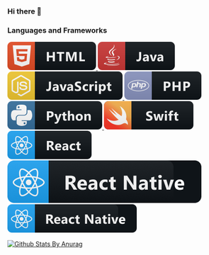 ### Hi there 👋


### Languages and Frameworks

<p>

<a href="#">
    <img src="svg/dev/languages/html.svg" alt="example badge" style="vertical-align:top margin:6px 4px">
    <img src="svg/dev/languages/java.svg" alt="example badge" style="vertical-align:top margin:6px 4px">
    <img src="svg/dev/languages/js.svg" alt="example badge" style="vertical-align:top margin:6px 4px">
    <img src="svg/dev/languages/php.svg" alt="example badge" style="vertical-align:top margin:6px 4px">
    <img src="svg/dev/languages/python.svg" alt="example badge" style="vertical-align:top margin:6px 4px">
    <img src="svg/dev/languages/swift.svg" alt="example badge" style="vertical-align:top margin:6px 4px">
    <img src="svg/dev/frameworks/react.svg" alt="example badge" style="vertical-align:top margin:6px 4px">
    <img src="svg/dev/frameworks/react-native@3x.png" alt="example badge" style="vertical-align:top margin:6px 4px">
    <img src="svg/dev/frameworks/react-native.svg" alt="example badge" style="vertical-align:top margin:6px 4px">
  </a>  
<!-- For more icons please follow  https://github.com/MikeCodesDotNET/ColoredBadges -->

 
</p>


[![Github Stats By Anurag](https://github-readme-stats.vercel.app/api?username=carsonuh&show_icons=true&title_color=fff&icon_color=79ff97&text_color=9f9f9f&bg_color=151515)](https://github.com/anuraghazra/github-readme-stats)
